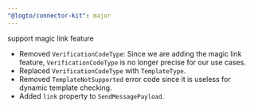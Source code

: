 ```yaml
---
"@logto/connector-kit": major
---
```


support magic link feature

- Removed `VerificationCodeType`: Since we are adding the magic link feature, `VerificationCodeType` is no longer precise for our use cases.
- Replaced `VerificationCodeType` with `TemplateType`.
- Removed `TemplateNotSupported` error code since it is useless for dynamic template checking.
- Added `link` property to `SendMessagePayload`.
